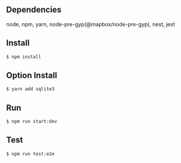 ## Dependencies

node,
npm,
yarn,
node-pre-gyp(@mapbox/node-pre-gyp),
nest,
jest

## Install

```bash
$ npm install
```

## Option Install

```bash
$ yarn add sqlite3
```

## Run

```bash
$ npm run start:dev
```

## Test

```bash
$ npm run test:e2e
```
